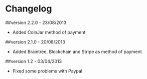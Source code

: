 Changelog
=========

##version 2.2.0 - 23/08/2013

* Added CoinJar method of payment

##version 2.1.0 - 20/08/2013

* Added Braintree, Blockchain and Stripe as method of payment

##version 1.2 - 03/04/2013

* Fixed some problems with Paypal